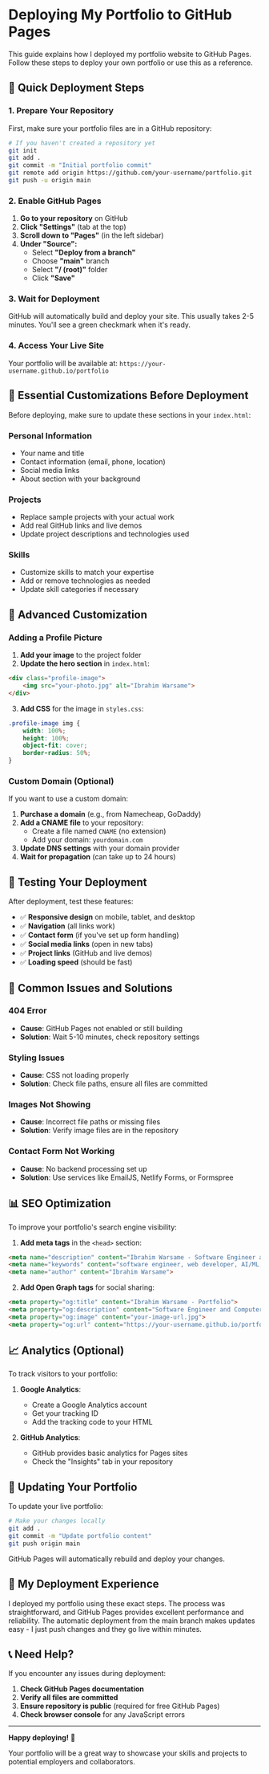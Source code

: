 # Deploying My Portfolio to GitHub Pages

This guide explains how I deployed my portfolio website to GitHub Pages. Follow these steps to deploy your own portfolio or use this as a reference.

## 🚀 Quick Deployment Steps

### 1. Prepare Your Repository

First, make sure your portfolio files are in a GitHub repository:

```bash
# If you haven't created a repository yet
git init
git add .
git commit -m "Initial portfolio commit"
git remote add origin https://github.com/your-username/portfolio.git
git push -u origin main
```

### 2. Enable GitHub Pages

1. **Go to your repository** on GitHub
2. **Click "Settings"** (tab at the top)
3. **Scroll down to "Pages"** (in the left sidebar)
4. **Under "Source":**
   - Select **"Deploy from a branch"**
   - Choose **"main"** branch
   - Select **"/ (root)"** folder
   - Click **"Save"**

### 3. Wait for Deployment

GitHub will automatically build and deploy your site. This usually takes 2-5 minutes. You'll see a green checkmark when it's ready.

### 4. Access Your Live Site

Your portfolio will be available at:
`https://your-username.github.io/portfolio`

## 📝 Essential Customizations Before Deployment

Before deploying, make sure to update these sections in your `index.html`:

### Personal Information
- Your name and title
- Contact information (email, phone, location)
- Social media links
- About section with your background

### Projects
- Replace sample projects with your actual work
- Add real GitHub links and live demos
- Update project descriptions and technologies used

### Skills
- Customize skills to match your expertise
- Add or remove technologies as needed
- Update skill categories if necessary

## 🎨 Advanced Customization

### Adding a Profile Picture

1. **Add your image** to the project folder
2. **Update the hero section** in `index.html`:

```html
<div class="profile-image">
    <img src="your-photo.jpg" alt="Ibrahim Warsame">
</div>
```

3. **Add CSS** for the image in `styles.css`:

```css
.profile-image img {
    width: 100%;
    height: 100%;
    object-fit: cover;
    border-radius: 50%;
}
```

### Custom Domain (Optional)

If you want to use a custom domain:

1. **Purchase a domain** (e.g., from Namecheap, GoDaddy)
2. **Add a CNAME file** to your repository:
   - Create a file named `CNAME` (no extension)
   - Add your domain: `yourdomain.com`
3. **Update DNS settings** with your domain provider
4. **Wait for propagation** (can take up to 24 hours)

## 🧪 Testing Your Deployment

After deployment, test these features:

- ✅ **Responsive design** on mobile, tablet, and desktop
- ✅ **Navigation** (all links work)
- ✅ **Contact form** (if you've set up form handling)
- ✅ **Social media links** (open in new tabs)
- ✅ **Project links** (GitHub and live demos)
- ✅ **Loading speed** (should be fast)

## 🔧 Common Issues and Solutions

### 404 Error
- **Cause**: GitHub Pages not enabled or still building
- **Solution**: Wait 5-10 minutes, check repository settings

### Styling Issues
- **Cause**: CSS not loading properly
- **Solution**: Check file paths, ensure all files are committed

### Images Not Showing
- **Cause**: Incorrect file paths or missing files
- **Solution**: Verify image files are in the repository

### Contact Form Not Working
- **Cause**: No backend processing set up
- **Solution**: Use services like EmailJS, Netlify Forms, or Formspree

## 📊 SEO Optimization

To improve your portfolio's search engine visibility:

1. **Add meta tags** in the `<head>` section:

```html
<meta name="description" content="Ibrahim Warsame - Software Engineer and Computer Science Student specializing in AI/ML and full-stack development">
<meta name="keywords" content="software engineer, web developer, AI/ML, portfolio">
<meta name="author" content="Ibrahim Warsame">
```

2. **Add Open Graph tags** for social sharing:

```html
<meta property="og:title" content="Ibrahim Warsame - Portfolio">
<meta property="og:description" content="Software Engineer and Computer Science Student">
<meta property="og:image" content="your-image-url.jpg">
<meta property="og:url" content="https://your-username.github.io/portfolio">
```

## 📈 Analytics (Optional)

To track visitors to your portfolio:

1. **Google Analytics**:
   - Create a Google Analytics account
   - Get your tracking ID
   - Add the tracking code to your HTML

2. **GitHub Analytics**:
   - GitHub provides basic analytics for Pages sites
   - Check the "Insights" tab in your repository

## 🔄 Updating Your Portfolio

To update your live portfolio:

```bash
# Make your changes locally
git add .
git commit -m "Update portfolio content"
git push origin main
```

GitHub Pages will automatically rebuild and deploy your changes.

## 🎯 My Deployment Experience

I deployed my portfolio using these exact steps. The process was straightforward, and GitHub Pages provides excellent performance and reliability. The automatic deployment from the main branch makes updates easy - I just push changes and they go live within minutes.

## 📞 Need Help?

If you encounter any issues during deployment:

1. **Check GitHub Pages documentation**
2. **Verify all files are committed**
3. **Ensure repository is public** (required for free GitHub Pages)
4. **Check browser console** for any JavaScript errors

---

**Happy deploying!** 🚀

Your portfolio will be a great way to showcase your skills and projects to potential employers and collaborators. 